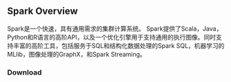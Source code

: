 ## Spark Overview

Spark是一个快速，具有通用需求的集群计算系统。 Spark提供了Scala，Java，Python和R语言的高阶API，以及一个优化引擎用于支持通用的执行图像。同时支持丰富的高阶工具，包括服务于SQL和结构化数据处理的Spark SQL，机器学习的MLlib，图像处理的GraphX，和Spark Streaming。

### Download

